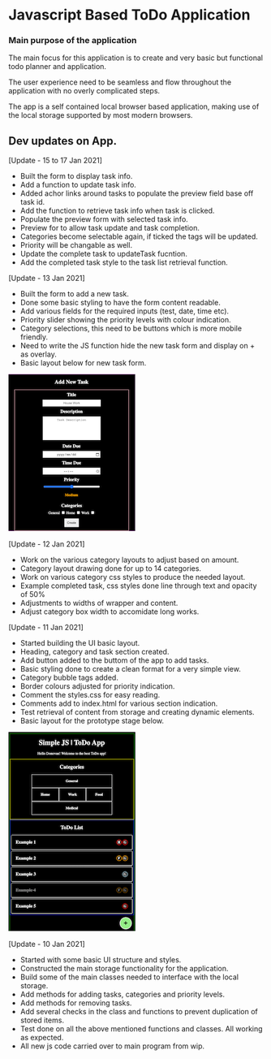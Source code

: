 # Javascript Based ToDo Application

### Main purpose of the application

The main focus for this application is to create and very basic but functional todo planner and application.

The user experience need to be seamless and flow throughout the application with no overly complicated steps.

The app is a self contained local browser based application, making use of the local storage supported by most modern browsers.

## Dev updates on App.

[Update - 15 to 17 Jan 2021]

- Built the form to display task info.
- Add a function to update task info.
- Added achor links around tasks to populate the preview field base off task id.
- Add the function to retrieve task info when task is clicked.
- Populate the preview form with selected task info.
- Preview for to allow task update and task completion.
- Categories become selectable again, if ticked the tags will be updated.
- Priority will be changable as well.
- Update the complete task to updateTask fucntion.
- Add the completed task style to the task list retrieval function.

[Update - 13 Jan 2021]

- Built the form to add a new task.
- Done some basic styling to have the form content readable.
- Add various fields for the required inputs (test, date, time etc).
- Priority slider showing the priority levels with colour indication.
- Category selections, this need to be buttons which is more mobile friendly.
- Need to write the JS function hide the new task form and display on + as overlay.
- Basic layout below for new task form.

<img src="https://raw.githubusercontent.com/donovanm21/js_todo_app/main/wip_files/img/task_add.png" />

[Update - 12 Jan 2021]

- Work on the various category layouts to adjust based on amount.
- Category layout drawing done for up to 14 categories.
- Work on various category css styles to produce the needed layout.
- Example completed task, css styles done line through text and opacity of 50%
- Adjustments to widths of wrapper and content.
- Adjust category box width to accomidate long works.

[Update - 11 Jan 2021]

- Started building the UI basic layout.
- Heading, category and task section created.
- Add button added to the buttom of the app to add tasks.
- Basic styling done to create a clean format for a very simple view.
- Category bubble tags added.
- Border colours adjusted for priority indication.
- Comment the styles.css for easy reading.
- Comments add to index.html for various section indication.
- Test retrieval of content from storage and creating dynamic elements.
- Basic layout for the prototype stage below.

<img src="https://raw.githubusercontent.com/donovanm21/js_todo_app/main/wip_files/img/proto_v1.png" />

[Update - 10 Jan 2021]

- Started with some basic UI structure and styles.
- Constructed the main storage functionality for the application.
- Build some of the main classes needed to interface with the local storage.
- Add methods for adding tasks, categories and priority levels.
- Add methods for removing tasks.
- Add several checks in the class and functions to prevent duplication of stored items.
- Test done on all the above mentioned functions and classes. All working as expected.
- All new js code carried over to main program from wip.